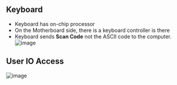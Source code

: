 ## Keyboard
- Keyboard has on-chip processor
- On the Motherboard side, there is a keyboard controller is there
- Keyboard sends **Scan Code** not the ASCII code to the computer.
![image](https://github.com/user-attachments/assets/cc2184ff-54b8-4f42-97e3-ec7efd953371)

## User IO Access 
![image](https://github.com/user-attachments/assets/909ca958-867d-46c9-a617-0cb4ae7394d6)

